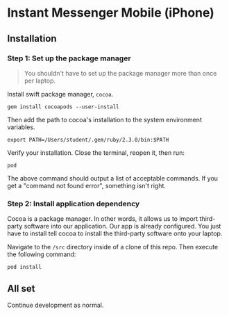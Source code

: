 # Instant Messenger Mobile (iPhone)

## Installation

### Step 1: Set up the package manager

> You shouldn't have to set up the package manager more than once per laptop.

Install swift package manager, `cocoa`.

```
gem install cocoapods --user-install
```

Then add the path to cocoa's installation to the system environment variables.

```
export PATH=/Users/student/.gem/ruby/2.3.0/bin:$PATH
```

Verify your installation. Close the terminal, reopen it, then run:

```
pod
```

The above command should output a list of acceptable commands. If you get a "command not found error", something isn't right.

### Step 2: Install application dependency
Cocoa is a package manager. In other words, it allows us to import third-party software into our application. Our app is already configured. You just have to install tell cocoa to install the third-party software onto your laptop.

Navigate to the `/src` directory inside of a clone of this repo. Then execute the following command:

```
pod install
```

## All set
Continue development as normal.
